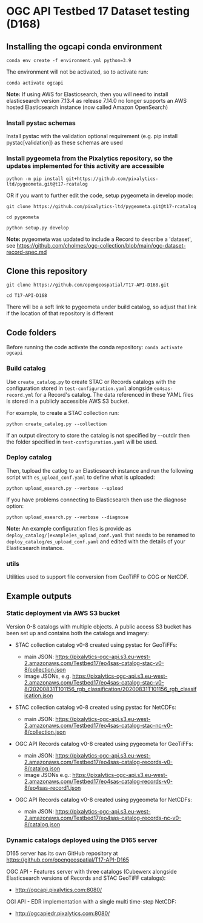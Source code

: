 # OGC API Testbed 17 Dataset testing (D168)

## Installing the ogcapi conda environment

`conda env create -f environment.yml python=3.9`

The environment will not be activated, so to activate run:

`conda activate ogcapi`

<b>Note:</b> If using AWS for Elasticsearch, then you will need to install elasticsearch version 7.13.4 as release 7.14.0 no longer supports an AWS hosted Elasticsearch instance (now called Amazon OpenSearch)

### Install pystac schemas

Install pystac with the validation optional requirement (e.g. pip install pystac[validation]) as these schemas are used

### Install pygeometa from the Pixalytics repository, so the updates implemented for this activity are accessible

`python -m pip install git+https://github.com/pixalytics-ltd/pygeometa.git@t17-rcatalog`

OR if you want to further edit the code, setup pygeometa in develop mode: 

`git clone https://github.com/pixalytics-ltd/pygeometa.git@t17-rcatalog`

`cd pygeometa`

`python setup.py develop`

<b>Note:</b> pygeometa was updated to include a Record to describe a 'dataset', see https://github.com/cholmes/ogc-collection/blob/main/ogc-dataset-record-spec.md 

## Clone this repository

`git clone https://github.com/opengeospatial/T17-API-D168.git`

`cd T17-API-D168`

There will be a soft link to pygeometa under build catalog, so adjust that link if the location of that repository is different 

## Code folders

Before running the code activate the conda repository: `conda activate ogcapi`

### Build catalog

Use `create_catalog.py` to create STAC or Records catalogs with the configuration stored in `test-configuration.yaml` alongside `eo4sas-record.yml` for a Record's catalog. The data referenced in these YAML files is stored in a publicly accessible AWS S3 bucket.

For example, to create a STAC collection run:

`python create_catalog.py --collection`

If an output directory to store the catalog is not specified by --outdir then the folder specified in `test-configuration.yaml` will be used. 

### Deploy catalog

Then, tupload the catlog to an Elasticsearch instance and run the following script with `es_upload_conf.yaml` to define what is uploaded:

`python upload_esearch.py --verbose --upload`

If you have problems connecting to Elasticsearch then use the diagnose option:

`python upload_esearch.py --verbose --diagnose`

<b>Note:</b> An example configuration files is provide as
`deploy_catalog/[example]es_upload_conf.yaml` that needs to be renamed to `deploy_catalog/es_upload_conf.yaml` and edited with the details of your Elasticsearch instance.

### utils

Utilities used to support file conversion from GeoTiFF to COG or NetCDF.

## Example outputs

### Static deployment via AWS S3 bucket

Version 0-8 catalogs with multiple objects. A public access S3 bucket has been set up and contains both the catalogs and imagery:

* STAC collection catalog v0-8 created using pystac for GeoTiFFs:
  * main JSON: https://pixalytics-ogc-api.s3.eu-west-2.amazonaws.com/Testbed17/eo4sas-catalog-stac-v0-8/collection.json
  * image JSONs, e.g. https://pixalytics-ogc-api.s3.eu-west-2.amazonaws.com/Testbed17/eo4sas-catalog-stac-v0-8/20200831T101156_rgb_classification/20200831T101156_rgb_classification.json

* STAC collection catalog v0-8 created using pystac for NetCDFs:
  * main JSON: https://pixalytics-ogc-api.s3.eu-west-2.amazonaws.com/Testbed17/eo4sas-catalog-stac-nc-v0-8/collection.json

* OGC API Records catalog v0-8 created using pygeometa for GeoTiFFs:
  * main JSON: https://pixalytics-ogc-api.s3.eu-west-2.amazonaws.com/Testbed17/eo4sas-catalog-records-v0-8/catalog.json
  * image JSONs e.g.: https://pixalytics-ogc-api.s3.eu-west-2.amazonaws.com/Testbed17/eo4sas-catalog-records-v0-8/eo4sas-record1.json

* OGC API Records catalog v0-8 created using pygeometa for NetCDFs:
  * main JSON: https://pixalytics-ogc-api.s3.eu-west-2.amazonaws.com/Testbed17/eo4sas-catalog-records-nc-v0-8/catalog.json

### Dynamic catalogs deployed using the D165 server

D165 server has its own GitHub repository at https://github.com/opengeospatial/T17-API-D165

OGC API - Features server with three catalogs (Cubewerx alongside Elasticsearch versions of Records and STAC GeoTiFF catalogs):
* http://ogcapi.pixalytics.com:8080/

OGI API - EDR implementation with a single multi time-step NetCDF:
* http://ogcapiedr.pixalytics.com:8080/
